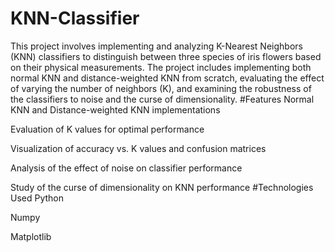 # KNN-Classifier
This project involves implementing and analyzing K-Nearest Neighbors (KNN) classifiers to distinguish between three species of iris flowers based on their physical measurements. The project includes implementing both normal KNN and distance-weighted KNN from scratch, evaluating the effect of varying the number of neighbors (K), and examining the robustness of the classifiers to noise and the curse of dimensionality.
#Features
Normal KNN and Distance-weighted KNN implementations

Evaluation of K values for optimal performance

Visualization of accuracy vs. K values and confusion matrices

Analysis of the effect of noise on classifier performance

Study of the curse of dimensionality on KNN performance
#Technologies Used
Python

Numpy

Matplotlib
